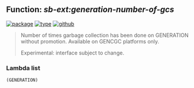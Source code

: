 ## Function: ***sb-ext:generation-number-of-gcs***
[![package](https://img.shields.io/badge/Package-SB--EXT-5f9ea0.svg?style=social&colorA=999999)](../) [![type](https://img.shields.io/badge/Type-Function-5f9ea0.svg?style=social&colorA=999999)](../#function) [![github](https://img.shields.io/badge/GitHub-View_the_source-5f9ea0.svg?style=social&colorA=999999&logo=github)](https://github.com/sbcl/sbcl/blob/master/src/code/gc.lisp/) 

> Number of times garbage collection has been done on GENERATION without
> promotion. Available on GENCGC platforms only.
> 
> Experimental: interface subject to change.

### Lambda list
```
(GENERATION)
```
